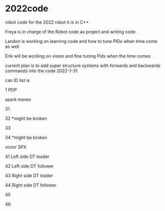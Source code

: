 # 2022code
robot code for the 2022 robot it is in C++ 

Freya is in charge of the Robot code as project and writing code 

Landon is working on learning code and how to tune PIDs when time come as well

Erik will be working on vision and fine tuning Pids when the time comes 

current plan is to add super structure systems with forwards and backwards commands into the code 2022-1-31



can ID list is 

1 PDP

spark maxes

31 

32 *might be broken

33

34 *might be broken

victor SPX 

41 Left side DT leader

42 Left side DT follower 

43 Right side DT leader

44 Right side DT follower 

45

46
